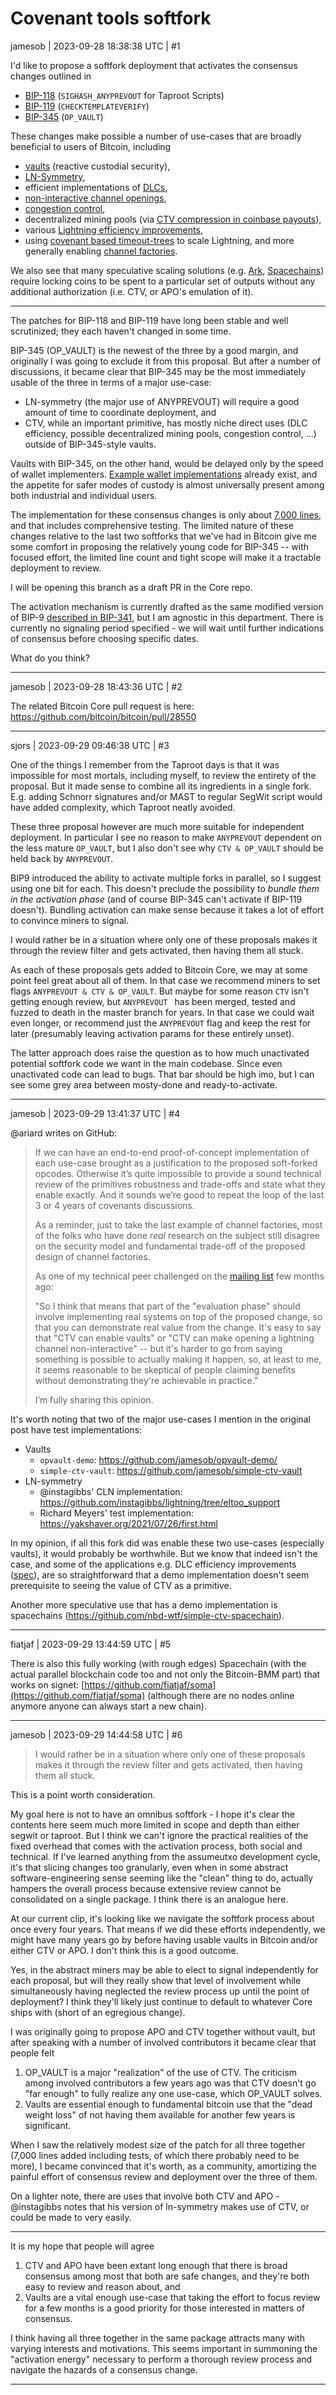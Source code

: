 # Covenant tools softfork

jamesob | 2023-09-28 18:38:38 UTC | #1

I'd like to propose a softfork deployment that activates the consensus changes outlined in

- [BIP-118](https://github.com/bitcoin/bips/blob/7004ad1a825a0422b78bbf1a96bf748d5e380569/bip-0118.mediawiki) (`SIGHASH_ANYPREVOUT` for Taproot Scripts)
- [BIP-119](https://github.com/bitcoin/bips/blob/7004ad1a825a0422b78bbf1a96bf748d5e380569/bip-0119.mediawiki) (`CHECKTEMPLATEVERIFY`)
- [BIP-345](https://github.com/jamesob/bips/blob/4aae726be9610a675b362e66f539ce0d5f903a5f/bip-0345.mediawiki) (`OP_VAULT`)

These changes make possible a number of use-cases that are broadly beneficial to users of Bitcoin, including

- [vaults](https://bitcoinops.org/en/topics/vaults/) (reactive custodial security),
- [LN-Symmetry](https://bitcoinops.org/en/topics/eltoo/),
- efficient implementations of [DLCs](https://bitcoinops.org/en/topics/discreet-log-contracts/),
- [non-interactive channel openings](https://utxos.org/uses/non-interactive-channels/),
- [congestion control](https://utxos.org/uses/scaling/),
- decentralized mining pools (via [CTV compression in coinbase payouts](https://utxos.org/uses/miningpools/)),
- various [Lightning efficiency improvements](https://twitter.com/roasbeef/status/1692589689939579259),
- using [covenant based timeout-trees](https://bitcoinops.org/en/newsletters/2023/09/27/) to scale Lightning, and more generally enabling [channel factories](https://bitcoinops.org/en/topics/channel-factories/).

We also see that many speculative scaling solutions (e.g. [Ark](https://arkpill.me), [Spacechains](https://gist.github.com/RubenSomsen/c9f0a92493e06b0e29acced61ca9f49a#spacechains)) require locking coins to be spent to a particular set of outputs without any additional authorization (i.e. CTV, or APO's emulation of it).

---

The patches for BIP-118 and BIP-119 have long been stable and well scrutinized; they each haven't changed in some time.

BIP-345 (OP_VAULT) is the newest of the three by a good margin, and originally I was going to exclude it from this proposal. But after a number of discussions, it became clear that BIP-345 may be the most immediately usable of the three in terms of a major use-case: 
- LN-symmetry (the major use of ANYPREVOUT) will require a good amount of time to coordinate deployment, and 
- CTV, while an important primitive, has mostly niche direct uses (DLC efficiency, possible decentralized mining pools, congestion control, ...) outside of BIP-345-style vaults.

Vaults with BIP-345, on the other hand, would be delayed only by the speed of wallet implementers. [Example wallet implementations](https://github.com/jamesob/opvault-demo/) already exist, and the appetite for safer modes of custody is almost universally present among both industrial and individual users.

The implementation for these consensus changes is only about [7,000 lines](https://github.com/bitcoin/bitcoin/compare/master...jamesob:bitcoin:2023-09-covtools-softfork?), and that includes comprehensive testing. The limited nature of these changes relative to the last two softforks that we've had in Bitcoin give me some comfort in proposing the relatively young code for BIP-345 -- with focused effort, the limited line count and tight scope will make it a tractable deployment to review.

I will be opening this branch as a draft PR in the Core repo.

The activation mechanism is currently drafted as the same modified version of BIP-9 [described in BIP-341](https://en.bitcoin.it/wiki/BIP_0341#Deployment), but I am agnostic in this department. There is currently no signaling period specified - we will wait until further indications of consensus before choosing specific dates.

What do you think?

-------------------------

jamesob | 2023-09-28 18:43:36 UTC | #2

The related Bitcoin Core pull request is here: https://github.com/bitcoin/bitcoin/pull/28550

-------------------------

sjors | 2023-09-29 09:46:38 UTC | #3

One of the things I remember from the Taproot days is that it was impossible for most mortals, including myself, to review the entirety of the proposal. But it made sense to combine all its ingredients in a single fork. E.g. adding Schnorr signatures and/or MAST to regular SegWit script would have added complexity, which Taproot neatly avoided.

These three proposal however are much more suitable for independent deployment. In particular I see no reason to make `ANYPREVOUT` dependent on the less mature `OP_VAULT`, but I also don't see why `CTV & OP_VAULT` should be held back by `ANYPREVOUT`.

BIP9 introduced the ability to activate multiple forks in parallel, so I suggest using one bit for each. This doesn't preclude the possibility to _bundle them in the activation phase_ (and of course BIP-345 can't activate if BIP-119 doesn't). Bundling activation can make sense because it takes a lot of effort to convince miners to signal.

I would rather be in a situation where only one of these proposals makes it through the review filter and gets activated, then having them all stuck.

As each of these proposals gets added to Bitcoin Core, we may at some point feel great about all of them. In that case we recommend miners to set flags `ANYPREVOUT & CTV & OP_VAULT`. But maybe for some reason `CTV` isn't getting enough review, but  `ANYPREVOUT ` has been merged, tested and fuzzed to death in the master branch for years. In that case we could wait even longer, or recommend just the `ANYPREVOUT` flag and keep the rest for later (presumably leaving activation params for these entirely unset).

The latter approach does raise the question as to how much unactivated potential softfork code we want in the main codebase. Since even unactivated code can lead to bugs. That bar should be high imo, but I can see some grey area between mosty-done and ready-to-activate.

-------------------------

jamesob | 2023-09-29 13:41:37 UTC | #4

@ariard writes on GitHub:

> If we can have an end-to-end proof-of-concept implementation of each use-case brought as a justification to the proposed soft-forked opcodes. Otherwise it’s quite impossible to provide a sound technical review of the primitives robustness and trade-offs and state what they enable exactly. And it sounds we’re good to repeat the loop of the last 3 or 4 years of covenants discussions.
> 
> As a reminder, just to take the last example of channel factories, most of the folks who have done *real* research on the subject still disagree on the security model and fundamental trade-off of the proposed design of channel factories.
> 
> As one of my technical peer challenged on the [mailing list](https://lists.linuxfoundation.org/pipermail/bitcoin-dev/2022-September/020921.html) few months ago:
> 
> "So I think that means that part of the "evaluation phase" should involve
> implementing real systems on top of the proposed change, so that you
> can demonstrate real value from the change. It's easy to say that
> "CTV can enable vaults" or "CTV can make opening a lightning channel
> non-interactive" -- but it's harder to go from saying something
> is possible to actually making it happen, so, at least to me, it
> seems reasonable to be skeptical of people claiming benefits without
> demonstrating they're achievable in practice.”
> 
> I’m fully sharing this opinion.

It's worth noting that two of the major use-cases I mention in the original post have test implementations:

- Vaults
  -  `opvault-demo`: https://github.com/jamesob/opvault-demo/
  - `simple-ctv-vault`: https://github.com/jamesob/simple-ctv-vault
- LN-symmetry
  - @instagibbs' CLN implementation: https://github.com/instagibbs/lightning/tree/eltoo_support
  - Richard Meyers' test implementation: https://yakshaver.org/2021/07/26/first.html

In my opinion, if all this fork did was enable these two use-cases (especially vaults), it would probably be worthwhile. But we know that indeed isn't the case, and some of the applications e.g. DLC efficiency improvements ([spec](https://lists.linuxfoundation.org/pipermail/bitcoin-dev/2022-January/019808.html)), are  so straightforward that a demo implementation doesn't seem prerequisite to seeing the value of CTV as a primitive.

Another more speculative use that has a demo implementation is spacechains (https://github.com/nbd-wtf/simple-ctv-spacechain).

-------------------------

fiatjaf | 2023-09-29 13:44:59 UTC | #5

There is also this fully working (with rough edges) Spacechain (with the actual parallel blockchain code too and not only the Bitcoin-BMM part) that works on signet: [https://github.com/fiatjaf/soma](https://github.com/fiatjaf/soma) (although there are no nodes online anymore anyone can always start a new chain).

-------------------------

jamesob | 2023-09-29 14:44:58 UTC | #6

> I would rather be in a situation where only one of these proposals makes it through the review filter and gets activated, then having them all stuck.

This is a point worth consideration.

My goal here is not to have an omnibus softfork - I hope it's clear the contents here seem much more limited in scope and depth than either segwit or taproot. But I think we can't ignore the practical realities of the fixed overhead that comes with the activation process, both social and technical. If I've learned anything from the assumeutxo development cycle, it's that slicing changes too granularly, even when in some abstract software-engineering sense seeming like the "clean" thing to do, actually hampers the overall process because extensive review cannot be consolidated on a single package. I think there is an analogue here.

At our current clip, it's looking like we navigate the softfork process about once every four years. That means if we did these efforts independently, we might have many years go by before having usable vaults in Bitcoin and/or either CTV or APO. I don't think this is a good outcome.

Yes, in the abstract miners may be able to elect to signal independently for each proposal, but will they really show that level of involvement while simultaneously having neglected the review process up until the point of deployment? I think they'll likely just continue to default to whatever Core ships with (short of an egregious change).

I was originally going to propose APO and CTV together without vault, but after speaking with a number of involved contributors it became clear that people felt
1. OP_VAULT is a major "realization" of the use of CTV. The criticism among involved contributors a few years ago was that CTV doesn't go "far enough" to fully realize any one use-case, which OP_VAULT solves.
2. Vaults are essential enough to fundamental bitcoin use that the "dead weight loss" of not having them available for another few years is significant.

When I saw the relatively modest size of the patch for all three together (7,000 lines added including tests, of which there probably need to be more), I became convinced that it's worth, as a community, amortizing the painful effort of consensus review and deployment over the three of them.

On a lighter note, there are uses that involve both CTV and APO - @instagibbs notes that his version of ln-symmetry makes use of CTV, or could be made to very easily.

---

It is my hope that people will agree
1. CTV and APO have been extant long enough that there is broad consensus among most that both are safe changes, and they're both easy to review and reason about, and
2. Vaults are a vital enough use-case that taking the effort to focus review for a few months is a good priority for those interested in matters of consensus.

I think having all three together in the same package attracts many with varying interests and motivations. This seems important in summoning the "activation energy" necessary to perform a thorough review process and navigate the hazards of a consensus change.

-------------------------

